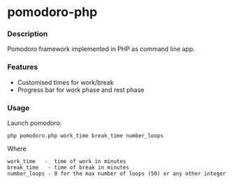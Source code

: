 # pomodoro-php

### Description
Pomodoro framework implemented in PHP as command line app.

### Features
- Customised times for work/break
- Progress bar for work phase and rest phase

### Usage
Launch pomodoro:
```
php pomodoro.php work_time break_time number_loops
```
Where
```
work_time   -  time of work in minutes
break_time   - time of break in minutes
number_loops - 0 for the max number of loops (50) or any other integer
```
